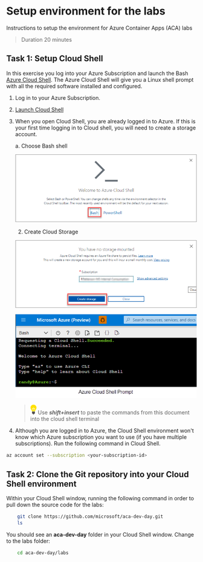 # Setup environment for the labs

Instructions to setup the environment for Azure Container Apps (ACA) labs

>Duration 20 minutes

## Task 1: Setup Cloud Shell

In this exercise you log into your Azure Subscription and launch the Bash [Azure Cloud Shell](https://docs.microsoft.com/en-us/azure/cloud-shell/overview). The Azure Cloud Shell will give you a Linux shell prompt with all the required software installed and configured.

1. Log in to your Azure Subscription.

2. [Launch Cloud Shell](https://shell.azure.com/bash)

3. When you open Cloud Shell, you are already logged in to Azure. If this is your first time logging in to Cloud shell, you will need to create a storage account.

    a. Choose Bash shell

    ![Welcome Cloud Shell](content/image-1.png)

    2. Create Cloud Storage

    ![](content/image-2.png)

    ![](content/image-3.png "Azure Cloud Shell Bash prompt")
    >![](content/idea.png) Use ***shift+insert*** to paste the commands from this document into the cloud shell terminal

4. Although you are logged in to Azure, the Cloud Shell environment won't know which Azure subscription you want to use (if you have multiple subscriptions). Run the following command in Cloud Shell.

```bash
az account set --subscription <your-subscription-id>
```

## Task 2: Clone the Git repository into your Cloud Shell environment

Within your Cloud Shell window, running the following command in order to pull down the source code for the labs:
```bash
    git clone https://github.com/microsoft/aca-dev-day.git
    ls
```
You should see an **aca-dev-day** folder in your Cloud Shell window. Change to the labs folder:
```bash
    cd aca-dev-day/labs
```
